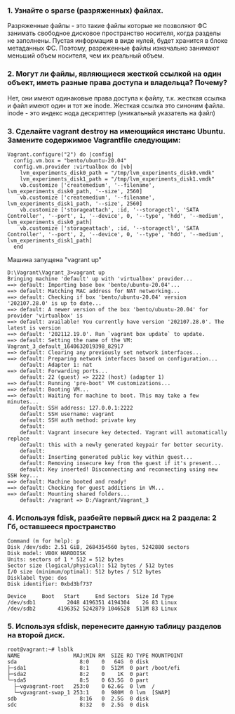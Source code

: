 ### 1. Узнайте о sparse (разряженных) файлах.

Разряженные файлы - это такие файлы которые не позволяют 
ФС занимать свободное дисковое пространство носителя, 
когда разделы не заполнены. Пустая информация в виде нулей, будет хранится в блоке метаданных ФС. 
Поэтому, разреженные файлы изначально занимают меньший объем носителя, чем их реальный объем.


### 2. Могут ли файлы, являющиеся жесткой ссылкой на один объект, иметь разные права доступа и владельца? Почему?

 Нет, они имеют одинаковые права доступа к файлу, т.к. жесткая ссылка и файл имеют один и тот же inode. Жесткая ссылка это синоним файла. inode - это индекс нода дескриптер (уникальный указатель на файл)

### 3. Сделайте vagrant destroy на имеющийся инстанс Ubuntu. Замените содержимое Vagrantfile следующим:
````
Vagrant.configure("2") do |config|
  config.vm.box = "bento/ubuntu-20.04"
  config.vm.provider :virtualbox do |vb|
    lvm_experiments_disk0_path = "/tmp/lvm_experiments_disk0.vmdk"
    lvm_experiments_disk1_path = "/tmp/lvm_experiments_disk1.vmdk"
    vb.customize ['createmedium', '--filename', lvm_experiments_disk0_path, '--size', 2560]
    vb.customize ['createmedium', '--filename', lvm_experiments_disk1_path, '--size', 2560]
    vb.customize ['storageattach', :id, '--storagectl', 'SATA Controller', '--port', 1, '--device', 0, '--type', 'hdd', '--medium', lvm_experiments_disk0_path]
    vb.customize ['storageattach', :id, '--storagectl', 'SATA Controller', '--port', 2, '--device', 0, '--type', 'hdd', '--medium', lvm_experiments_disk1_path]
  end
  ````
Машина запущена "vagrant up"
````
D:\Vagrant\Vagrant_3>vagrant up
Bringing machine 'default' up with 'virtualbox' provider...
==> default: Importing base box 'bento/ubuntu-20.04'...
==> default: Matching MAC address for NAT networking...
==> default: Checking if box 'bento/ubuntu-20.04' version '202107.28.0' is up to date...
==> default: A newer version of the box 'bento/ubuntu-20.04' for provider 'virtualbox' is
==> default: available! You currently have version '202107.28.0'. The latest is version
==> default: '202112.19.0'. Run `vagrant box update` to update.
==> default: Setting the name of the VM: Vagrant_3_default_1640632019398_82917
==> default: Clearing any previously set network interfaces...
==> default: Preparing network interfaces based on configuration...
    default: Adapter 1: nat
==> default: Forwarding ports...
    default: 22 (guest) => 2222 (host) (adapter 1)
==> default: Running 'pre-boot' VM customizations...
==> default: Booting VM...
==> default: Waiting for machine to boot. This may take a few minutes...
    default: SSH address: 127.0.0.1:2222
    default: SSH username: vagrant
    default: SSH auth method: private key
    default:
    default: Vagrant insecure key detected. Vagrant will automatically replace
    default: this with a newly generated keypair for better security.
    default:
    default: Inserting generated public key within guest...
    default: Removing insecure key from the guest if it's present...
    default: Key inserted! Disconnecting and reconnecting using new SSH key...
==> default: Machine booted and ready!
==> default: Checking for guest additions in VM...
==> default: Mounting shared folders...
    default: /vagrant => D:/Vagrant/Vagrant_3
````

### 4. Используя fdisk, разбейте первый диск на 2 раздела: 2 Гб, оставшееся пространство

````
Command (m for help): p
Disk /dev/sdb: 2.51 GiB, 2684354560 bytes, 5242880 sectors
Disk model: VBOX HARDDISK
Units: sectors of 1 * 512 = 512 bytes
Sector size (logical/physical): 512 bytes / 512 bytes
I/O size (minimum/optimal): 512 bytes / 512 bytes
Disklabel type: dos
Disk identifier: 0xbd3bf737

Device     Boot   Start     End Sectors  Size Id Type
/dev/sdb1          2048 4196351 4194304    2G 83 Linux
/dev/sdb2       4196352 5242879 1046528  511M 83 Linux
````

### 5. Используя sfdisk, перенесите данную таблицу разделов на второй диск.
````
root@vagrant:~# lsblk
NAME                 MAJ:MIN RM  SIZE RO TYPE MOUNTPOINT
sda                    8:0    0   64G  0 disk
├─sda1                 8:1    0  512M  0 part /boot/efi
├─sda2                 8:2    0    1K  0 part
└─sda5                 8:5    0 63.5G  0 part
  ├─vgvagrant-root   253:0    0 62.6G  0 lvm  /
  └─vgvagrant-swap_1 253:1    0  980M  0 lvm  [SWAP]
sdb                    8:16   0  2.5G  0 disk
sdc                    8:32   0  2.5G  0 disk
````
